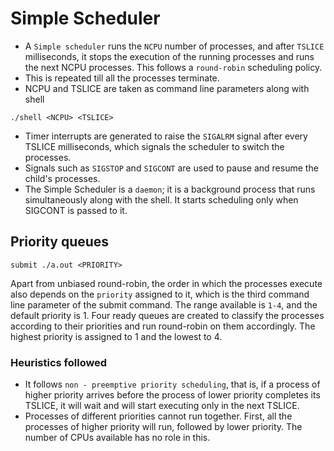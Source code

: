 # Simple Scheduler

- A `Simple scheduler` runs the `NCPU` number of processes, and after `TSLICE` milliseconds, it stops the execution of the running processes and runs the next NCPU processes. This follows a `round-robin` scheduling policy.
- This is repeated till all the processes terminate.
- NCPU and TSLICE are taken as command line parameters along with shell
```
./shell <NCPU> <TSLICE>
```
- Timer interrupts are generated to raise the `SIGALRM` signal after every TSLICE milliseconds, which signals the scheduler to switch the processes.
- Signals such as `SIGSTOP` and `SIGCONT` are used to pause and resume the child's processes.
- The Simple Scheduler is a `daemon`; it is a background process that runs simultaneously along with the shell. It starts scheduling only when SIGCONT is passed to it.

## Priority queues

```
submit ./a.out <PRIORITY>
```
Apart from unbiased round-robin, the order in which the processes execute also depends on the `priority` assigned to it, which is the third command line parameter of the submit command. The range available is `1-4`, and the default priority is 1. Four ready queues are created to classify the processes according to their priorities and run round-robin on them accordingly. The highest priority is assigned to 1 and the lowest to 4.

### Heuristics followed
- It follows `non - preemptive priority scheduling`, that is, if a process of higher priority arrives before the process of lower priority completes its TSLICE, it will wait and will start executing only in the next TSLICE.
- Processes of different priorities cannot run together. First, all the processes of higher priority will run, followed by lower priority. The number of CPUs available has no role in this.
